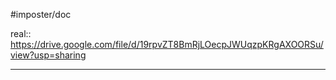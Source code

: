 #imposter/doc 

real:: https://drive.google.com/file/d/19rpvZT8BmRjLOecpJWUqzpKRgAXOORSu/view?usp=sharing
___